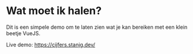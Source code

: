 # Wat moet ik halen?

Dit is een simpele demo om te laten zien wat je kan bereiken met een klein beetje VueJS.

Live demo: https://cijfers.stanjg.dev/
